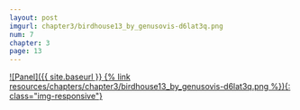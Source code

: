 ```yaml
---
layout: post
imgurl: chapter3/birdhouse13_by_genusovis-d6lat3q.png
num: 7
chapter: 3
page: 13
---
```


[![Panel]({{ site.baseurl }} {% link resources/chapters/chapter3/birdhouse13_by_genusovis-d6lat3q.png %}){: class="img-responsive"}]({{page.previous.url}}#panel)